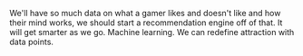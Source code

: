 We'll have so much data on what a gamer likes and doesn't like and how their mind works, we should start a recommendation engine off of that. It will get smarter as we go. Machine learning. We can redefine attraction with data points.